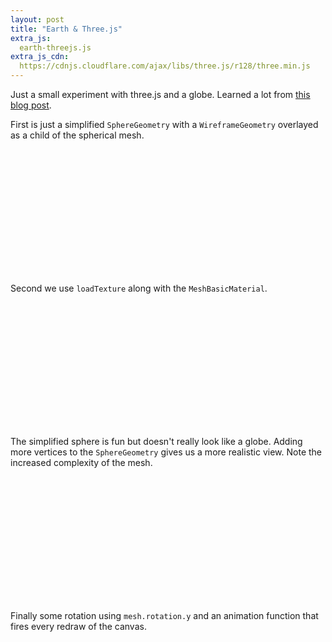 ```yaml
---
layout: post
title: "Earth & Three.js"
extra_js:
  earth-threejs.js
extra_js_cdn:
  https://cdnjs.cloudflare.com/ajax/libs/three.js/r128/three.min.js
---
```


Just a small experiment with three.js and a globe. Learned a lot from [this blog post](https://blog.mastermaps.com/2013/09/creating-webgl-earth-with-threejs.html).

First is just a simplified `SphereGeometry` with a `WireframeGeometry` overlayed as a child of the spherical mesh.

<div id="first" style="width:100%;height:200px;"></div>

Second we use `loadTexture` along with the `MeshBasicMaterial`.

<div id="texture" style="width:100%;height:200px;"></div>

The simplified sphere is fun but doesn't really look like a globe. Adding more vertices to the `SphereGeometry` gives us a more realistic view. Note the increased complexity of the mesh.

<div id="vertices" style="width:100%;height:200px;"></div>

Finally some rotation using `mesh.rotation.y` and an animation function that fires every redraw of the canvas.

<div id="rotation" style="width:100%;height:200px;"></div>
